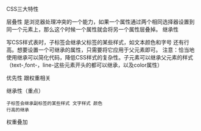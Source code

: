 CSS三大特性

层叠性
是浏览器处理冲突的一个能力，如果一个属性通过两个相同选择器设置到同一个元素上，那么这个时候一个属性就会将另一个属性层叠掉。
继承性

写CSS样式表时，子标签会继承父标签的某些样式，如文本颜色和字号 还有行高。想要设置一个可继承的属性，只需要将它应用于父元素即可。
注意：恰当地使用继承可以简化代码，降低CSS样式的复杂性。子元素可以继承父元素的样式（text-,font-，line-这些元素开头的都可以继承，以及color属性）


优先性  跟权重相关


继承性（重点）

```
子标签会继承副标签的某些样式 文字样式 颜色
行高的继承
```



权重叠加


